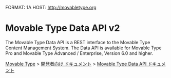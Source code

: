 FORMAT: 1A
HOST: http://movabletype.org

# Movable Type Data API v2
The Movable Type Data API is a REST interface to the Movable Type Content Management System.
The Data API is available for Movable Type Pro and Movable Type Advanced / Enterprise, Version 6.0 and higher.

<p><a href="http://www.movabletype.jp/">Movable Type</a> &gt; <a href="http://www.movabletype.jp/developers/">開発者向け ドキュメント</a> &gt; <a href="http://www.movabletype.jp/developers/data-api/">Movable Type Data API ドキュメント</a></p>

<!-- include(assets.md) -->
<!-- include(authentication.md) -->
<!-- include(categories.md) -->
<!-- include(comments.md) -->
<!-- include(entries.md) -->
<!-- include(folders.md) -->
<!-- include(logs.md) -->
<!-- include(pages.md) -->
<!-- include(permissions.md) -->
<!-- include(search.md) -->
<!-- include(sites.md) -->
<!-- include(stats.md) -->
<!-- include(templates.md) -->
<!-- include(themes.md) -->
<!-- include(users.md) -->

